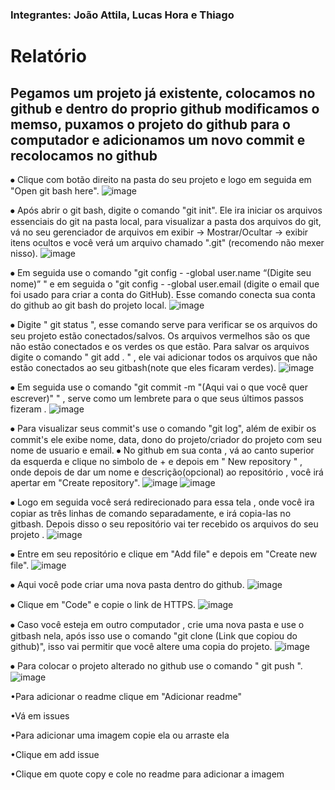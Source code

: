 <h3>Integrantes: João Attila, Lucas Hora e Thiago</h3>

<h1>Relatório</h1>

<H2>Pegamos um projeto já existente, colocamos no github e dentro do proprio github modificamos o memso, puxamos o projeto do github para o computador e adicionamos um novo commit e recolocamos no github</H2>

⦁	Clique com botão direito na pasta do seu projeto e logo em seguida em "Open git bash here".
 ![image](https://github.com/LucasHor4/Aula-de-PAM/assets/150953092/eeb51b86-9e7b-42de-ba6a-a80abfbc8d97)
 
⦁	Após abrir o git bash, digite o comando "git init". Ele ira iniciar os arquivos essenciais do git na pasta local, para visualizar a pasta dos arquivos do git, vá no seu gerenciador de arquivos em exibir -> Mostrar/Ocultar -> exibir itens ocultos e você verá um arquivo chamado ".git" (recomendo não mexer nisso).
![image](https://private-user-images.githubusercontent.com/150953092/314195913-2fece3e4-d276-4158-8286-ccb870dc0396.png?jwt=eyJhbGciOiJIUzI1NiIsInR5cCI6IkpXVCJ9.eyJpc3MiOiJnaXRodWIuY29tIiwiYXVkIjoicmF3LmdpdGh1YnVzZXJjb250ZW50LmNvbSIsImtleSI6ImtleTUiLCJleHAiOjE3MTA5MzU3MTQsIm5iZiI6MTcxMDkzNTQxNCwicGF0aCI6Ii8xNTA5NTMwOTIvMzE0MTk1OTEzLTJmZWNlM2U0LWQyNzYtNDE1OC04Mjg2LWNjYjg3MGRjMDM5Ni5wbmc_WC1BbXotQWxnb3JpdGhtPUFXUzQtSE1BQy1TSEEyNTYmWC1BbXotQ3JlZGVudGlhbD1BS0lBVkNPRFlMU0E1M1BRSzRaQSUyRjIwMjQwMzIwJTJGdXMtZWFzdC0xJTJGczMlMkZhd3M0X3JlcXVlc3QmWC1BbXotRGF0ZT0yMDI0MDMyMFQxMTUwMTRaJlgtQW16LUV4cGlyZXM9MzAwJlgtQW16LVNpZ25hdHVyZT05MzZiNDc4YjA2M2Q0OGI3OTRhMWY4M2M2YjMwOGRiMzA1ZmQ2MTRkNGQ5MzA2YmQyNmFmNmM0MWU3ZTJlMWY0JlgtQW16LVNpZ25lZEhlYWRlcnM9aG9zdCZhY3Rvcl9pZD0wJmtleV9pZD0wJnJlcG9faWQ9MCJ9.QY1taLy5jMkMTAwanHYVaUN-6IC0VA4I7ZL4EcdCPuQ)
 
⦁	Em seguida use o comando "git config - -global user.name “(Digite seu nome)”  " e em seguida o "git config - -global user.email (digite o email que foi usado para criar a conta do GitHub). Esse comando conecta sua conta do github ao git bash do projeto local.
 ![image](https://github.com/LucasHor4/Aula-de-PAM/assets/150953092/fba1d23e-3936-4711-90a8-18ba2d0324c8)

⦁	Digite " git status ", esse comando serve para verificar se os arquivos do seu projeto estão conectados/salvos. Os arquivos vermelhos são os que não estão conectados e os verdes os que estão. Para salvar os arquivos digite o comando " git add . " , ele vai adicionar todos os arquivos que não estão conectados ao seu gitbash(note que eles ficaram verdes).
 ![image](https://github.com/LucasHor4/Aula-de-PAM/assets/150953092/e5271769-6240-4617-8fa1-0156ba065585)
 
⦁	Em seguida use o comando "git commit -m "(Aqui vai o que você quer escrever)" " ,  serve como um lembrete para o que seus últimos passos fizeram .
 ![image](https://github.com/LucasHor4/Aula-de-PAM/assets/150953092/505a375d-eec8-4eb3-816d-d82e5a93abb3)
 
⦁	Para visualizar seus commit's use o comando "git log", além de exibir os commit's ele exibe nome, data, dono do projeto/criador do projeto com seu nome de usuario e email.
⦁	No github em sua conta , vá ao canto superior da esquerda e clique no simbolo de + e depois em " New repository " , onde depois de dar um nome e descrição(opcional) ao repositório , você irá apertar em "Create repository".
![image](https://github.com/LucasHor4/Aula-de-PAM/assets/150953092/98c74f7e-f770-4a37-a0d4-c614db4c1a36)
![image](https://github.com/LucasHor4/Aula-de-PAM/assets/150953092/67b8dc06-84ed-4a92-942c-c56cc6018f06)

⦁	Logo em seguida você será redirecionado para essa tela , onde você ira copiar as três linhas de comando separadamente, e irá copia-las no gitbash. Depois disso o seu repositório vai ter recebido os arquivos do seu projeto .
![image](https://github.com/LucasHor4/Aula-de-PAM/assets/150953092/d93a3ee4-d15b-4b34-a15d-f4645aad76c3)
	 
⦁	Entre em seu repositório e clique em "Add file" e depois em "Create new file".
![image](https://github.com/LucasHor4/Aula-de-PAM/assets/150953092/b8ce07d3-61bc-456e-87eb-ab34e0da65a8)
  
⦁	Aqui você pode criar uma nova pasta dentro do github.
![image](https://github.com/LucasHor4/Aula-de-PAM/assets/150953092/b87a3486-4e77-4c2d-84be-9d66b288d3de)
 
⦁	Clique em "Code" e copie o link de HTTPS.
![image](https://github.com/LucasHor4/Aula-de-PAM/assets/150953092/bd7dfed7-0a74-4d7c-bb92-3e5b386c3f72) 

⦁	Caso você esteja em outro computador , crie uma nova pasta e use o gitbash nela, após isso use o comando "git clone (Link que copiou do github)", isso vai permitir que você altere uma copia do projeto.
![image](https://github.com/LucasHor4/Aula-de-PAM/assets/150953092/d999e413-37c5-49ac-9909-4008c298e945)
	 
⦁	Para colocar o projeto alterado no github use o comando " git push ".
![image](https://github.com/LucasHor4/Aula-de-PAM/assets/150953092/b9b3577f-b09d-4833-9fab-5a1cb1ef15e9)

•Para adicionar o readme clique em "Adicionar readme"

•Vá em issues

•Para adicionar uma imagem copie ela ou arraste ela 

•Clique em add issue

•Clique em quote copy e cole no readme para adicionar a imagem
